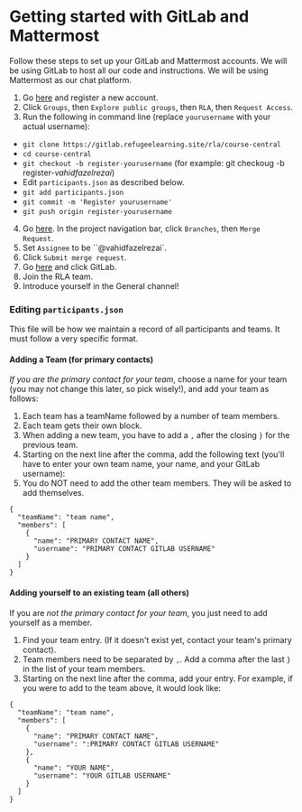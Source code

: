 # Getting started with GitLab and Mattermost

Follow these steps to set up your GitLab and Mattermost accounts. We will be using GitLab to host all our code and instructions. We will be using Mattermost as our chat platform.
1. Go [here](https://gitlab.refugeelearning.site) and register a new account.
2. Click `Groups`, then `Explore public groups`, then `RLA`, then `Request Access`.
3. Run the following in command line (replace `yourusername` with your actual username):
  - `git clone https://gitlab.refugeelearning.site/rla/course-central`
  - `cd course-central`
  - `git checkout -b register-yourusername` (for example: git checkoug -b register-*vahidfazelrezai*)
  - Edit `participants.json` as described below.
  - `git add participants.json`
  - `git commit -m 'Register yourusername'`
  - `git push origin register-yourusername`
4. Go [here](https://gitlab.refugeelearning.site/rla/course-central). In the project navigation bar, click `Branches`, then `Merge Request`.
5. Set `Assignee` to be ``@vahidfazelrezai`.
6. Click `Submit merge request`.
7. Go [here](https://mattermost.refugeelearning.site) and click GitLab.
8. Join the RLA team.
9. Introduce yourself in the General channel!


### Editing `participants.json`
This file will be how we maintain a record of all participants and teams. It must follow a very specific format.

#### Adding a Team (for primary contacts)

*If you are the primary contact for your team*, choose a name for your team (you may not change this later, so pick wisely!), and add your team as follows:

1. Each team has a teamName followed by a number of team members. 
2. Each team gets their own block.
3. When adding a new team, you have to add a `,` after the closing `}` for the previous team. 
4. Starting on the next line after the comma, add the following text (you'll have to enter your own team name, your name, and your GitLab username):
5. You do NOT need to add the other team members. They will be asked to add themselves. 

```
{
  "teamName": "team name",
  "members": [
    {
      "name": "PRIMARY CONTACT NAME",
      "username": "PRIMARY CONTACT GITLAB USERNAME"
    }
  ]
}
```

#### Adding yourself to an existing team (all others)

If you are *not the primary contact for your team*, you just need to add yourself as a member. 
1. Find your team entry. (If it doesn't exist yet, contact your team's primary contact). 
2. Team members need to be separated by `,`. Add a comma after the last `}` in the list of your team members. 
3. Starting on the next line after the comma, add your entry. For example, if you were to add to the team above, it would look like:

```
{
  "teamName": "team name",
  "members": [
    {
      "name": "PRIMARY CONTACT NAME",
      "username": ":PRIMARY CONTACT GITLAB USERNAME"
    },
    {
      "name": "YOUR NAME",
      "username": "YOUR GITLAB USERNAME"
    }
  ]
}
```

